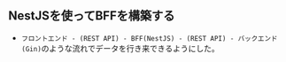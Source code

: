 ## NestJSを使ってBFFを構築する

- `フロントエンド - (REST API) - BFF(NestJS) - (REST API) - バックエンド(Gin)`のような流れでデータを行き来できるようにした。
